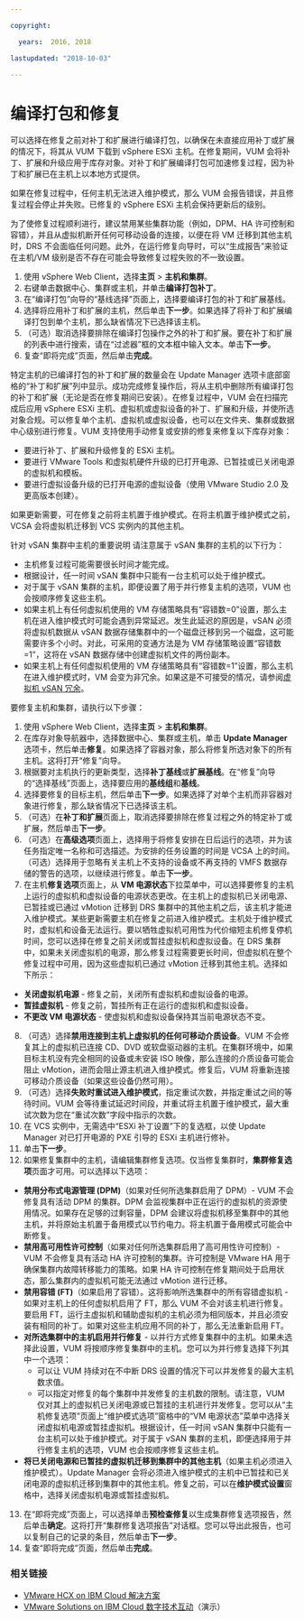 ```yaml
---

copyright:

  years:  2016, 2018

lastupdated: "2018-10-03"

---
```


#	编译打包和修复

可以选择在修复之前对补丁和扩展进行编译打包，以确保在未直接应用补丁或扩展的情况下，将其从 VUM 下载到 vSphere ESXi 主机。在修复期间，VUM 会将补丁、扩展和升级应用于库存对象。对补丁和扩展编译打包可加速修复过程，因为补丁和扩展已在主机上以本地方式提供。

如果在修复过程中，任何主机无法进入维护模式，那么 VUM 会报告错误，并且修复过程会停止并失败。已修复的 vSphere ESXi 主机会保持更新后的级别。

为了使修复过程顺利进行，建议禁用某些集群功能（例如，DPM、HA 许可控制和容错），并且从虚拟机断开任何可移动设备的连接，以便在将 VM 迁移到其他主机时，DRS 不会面临任何问题。此外，在运行修复向导时，可以“生成报告”来验证在主机/VM 级别是否不存在可能会导致修复过程失败的不一致设置。

1.	使用 vSphere Web Client，选择**主页** > **主机和集群**。
2.	右键单击数据中心、集群或主机，并单击**编译打包补丁**。
3.	在“编译打包”向导的“基线选择”页面上，选择要编译打包的补丁和扩展基线。
4.	选择将应用补丁和扩展的主机，然后单击**下一步**。如果选择了将补丁和扩展编译打包到单个主机，那么缺省情况下已选择该主机。
5.	（可选）取消选择要排除在编译打包操作之外的补丁和扩展。要在补丁和扩展的列表中进行搜索，请在“过滤器”框的文本框中输入文本。单击**下一步**。
6.	复查“即将完成”页面，然后单击**完成**。

特定主机的已编译打包的补丁和扩展的数量会在 Update Manager 选项卡底部窗格的“补丁和扩展”列中显示。成功完成修复操作后，将从主机中删除所有编译打包的补丁和扩展（无论是否在修复期间已安装）。在修复过程中，VUM 会在扫描完成后应用 vSphere ESXi 主机、虚拟机或虚拟设备的补丁、扩展和升级，并使所选对象合规。可以修复单个主机、虚拟机或虚拟设备，也可以在文件夹、集群或数据中心级别进行修复。VUM 支持使用手动修复或安排的修复来修复以下库存对象：
*	要进行补丁、扩展和升级修复的 ESXi 主机。
*	要进行 VMware Tools 和虚拟机硬件升级的已打开电源、已暂挂或已关闭电源的虚拟机和模板。
*	要进行虚拟设备升级的已打开电源的虚拟设备（使用 VMware Studio 2.0 及更高版本创建）。

如果更新需要，可在修复之前将主机置于维护模式。在将主机置于维护模式之前，VCSA 会将虚拟机迁移到 VCS 实例内的其他主机。

  针对 vSAN 集群中主机的重要说明
  请注意属于 vSAN 集群的主机的以下行为：
  *	主机修复过程可能需要很长时间才能完成。
  *	根据设计，任一时间 vSAN 集群中只能有一台主机可以处于维护模式。
  *	对于属于 vSAN 集群的主机，即便设置了用于并行修复主机的选项，VUM 也会按顺序修复这些主机。
  *	如果主机上有任何虚拟机使用的 VM 存储策略具有“容错数=0”设置，那么主机在进入维护模式时可能会遇到异常延迟。发生此延迟的原因是，vSAN 必须将虚拟机数据从 vSAN 数据存储集群中的一个磁盘迁移到另一个磁盘，这可能需要许多个小时。对此，可采用的变通方法是为 VM 存储策略设置“容错数=1”，这将在 vSAN 数据存储中创建虚拟机文件的两份副本。
  *	如果主机上有任何虚拟机使用的 VM 存储策略具有“容错数=1”设置，那么主机在进入维护模式时，VM 会变为非冗余。如果这是不可接受的情况，请参阅[虚拟机 vSAN 冗余](vum-vsan-redundancy.html)。

要修复主机和集群，请执行以下步骤：
1.	使用 vSphere Web Client，选择**主页** > **主机和集群**。
2.	在库存对象导航器中，选择数据中心、集群或主机，单击 **Update Manager** 选项卡，然后单击**修复**。如果选择了容器对象，那么将修复所选对象下的所有主机。这将打开“修复”向导。
3.	根据要对主机执行的更新类型，选择**补丁基线**或**扩展基线**。在“修复”向导的“选择基线”页面上，选择要应用的**基线组**和**基线**。
4.	选择要修复的目标主机，然后单击**下一步**。如果选择了对单个主机而非容器对象进行修复，那么缺省情况下已选择该主机。
5.	（可选）在**补丁和扩展**页面上，取消选择要排除在修复过程之外的特定补丁或扩展，然后单击**下一步**。
6.	（可选）在**高级选项**页面上，选择用于将修复安排在日后运行的选项，并为该任务指定唯一名称和可选描述。为安排的任务设置的时间是 VCSA 上的时间。（可选）选择用于忽略有关主机上不支持的设备或不再支持的 VMFS 数据存储的警告的选项，以继续进行修复。单击**下一步**。
7.	在主机**修复选项**页面上，从 **VM 电源状态**下拉菜单中，可以选择要修复的主机上运行的虚拟机和虚拟设备的电源状态更改。在主机上的虚拟机已关闭电源、已暂挂或已通过 vMotion 迁移到 DRS 集群中的其他主机之后，该主机才能进入维护模式。某些更新需要主机在修复之前进入维护模式。主机处于维护模式时，虚拟机和设备无法运行。要以牺牲虚拟机可用性为代价缩短主机修复停机时间，您可以选择在修复之前关闭或暂挂虚拟机和虚拟设备。在 DRS 集群中，如果未关闭虚拟机的电源，那么修复过程需要更长时间，但虚拟机在整个修复过程中可用，因为这些虚拟机已通过 vMotion 迁移到其他主机。选择如下所示：

  - **关闭虚拟机电源** - 修复之前，关闭所有虚拟机和虚拟设备的电源。
  - **暂挂虚拟机** - 修复之前，暂挂所有正在运行的虚拟机和虚拟设备。
  - **不更改 VM 电源状态** - 使虚拟机和虚拟设备保持其当前电源状态不变。

8.	（可选）选择**禁用连接到主机上虚拟机的任何可移动介质设备**。VUM 不会修复其上的虚拟机已连接 CD、DVD 或软盘驱动器的主机。在集群环境中，如果目标主机没有完全相同的设备或未安装 ISO 映像，那么连接的介质设备可能会阻止 vMotion，进而会阻止源主机进入维护模式。修复后，VUM 将重新连接可移动介质设备（如果这些设备仍然可用）。
9.	（可选）选择**失败时重试进入维护模式**，指定重试次数，并指定重试之间的等待时间。VUM 会等待重试延迟时间段，并重试将主机置于维护模式，最大重试次数为您在“重试次数”字段中指示的次数。
10.	在 VCS 实例中，无需选中“ESXi 补丁设置”下的复选框，以使 Update Manager 对已打开电源的 PXE 引导的 ESXi 主机进行修补。
11.	单击**下一步**。
12.	如果修复集群中的主机，请编辑集群修复选项。仅当修复集群时，**集群修复选项**页面才可用。可以选择以下选项：

*	**禁用分布式电源管理 (DPM)**（如果对任何所选集群启用了 DPM）- VUM 不会修复具有活动 DPM 的集群。DPM 会监视集群中正在运行的虚拟机的资源使用情况。如果存在足够的过剩容量，DPM 会建议将虚拟机移至集群中的其他主机，并将原始主机置于备用模式以节约电力。将主机置于备用模式可能会中断修复。
*	**禁用高可用性许可控制**（如果对任何所选集群启用了高可用性许可控制）- VUM 不会修复具有活动 HA 许可控制的集群。许可控制是 VMware HA 用于确保集群内故障转移能力的策略。如果 HA 许可控制在修复期间处于启用状态，那么集群内的虚拟机可能无法通过 vMotion 进行迁移。
*	**禁用容错 (FT)**（如果启用了容错）。这将影响所选集群中的所有容错虚拟机 - 如果对主机上的任何虚拟机启用了 FT，那么 VUM 不会对该主机进行修复。要启用 FT，运行主虚拟机和辅助虚拟机的主机必须为相同版本，并且必须安装有相同的补丁。如果对这些主机应用不同的补丁，那么无法重新启用 FT。
*	**对所选集群中的主机启用并行修复** - 以并行方式修复集群中的主机。如果未选择此设置，VUM 将按顺序修复集群中的主机。您可以为并行修复选择下列其中一个选项：
    - 可以让 VUM 持续对在不中断 DRS 设置的情况下可以并发修复的最大主机数求值。
    - 可以指定对修复的每个集群中并发修复的主机数的限制。请注意，VUM 仅对其上的虚拟机已关闭电源或已暂挂的主机进行并发修复。您可以从“主机修复选项”页面上“维护模式选项”窗格中的“VM 电源状态”菜单中选择关闭虚拟机电源或暂挂虚拟机。根据设计，任一时间 vSAN 集群中只能有一台主机可以处于维护模式。对于属于 vSAN 集群的主机，即便选择用于并行修复主机的选项，VUM 也会按顺序修复这些主机。
*	**将已关闭电源和已暂挂的虚拟机迁移到集群中的其他主机**（如果主机必须进入维护模式）。Update Manager 会将必须进入维护模式的主机中已暂挂和已关闭电源的虚拟机迁移到集群中的其他主机。修复之前，可以在**维护模式设置**窗格中，选择关闭虚拟机电源或暂挂虚拟机。
13.	在“即将完成”页面上，可以选择单击**预检查修复**以生成集群修复选项报告，然后单击**确定**。这将打开“集群修复选项报告”对话框。您可以导出此报告，也可以复制自己的记录的条目，然后单击**下一步**。
14.	复查“即将完成”页面，然后单击**完成**。

### 相关链接

* [VMware HCX on IBM Cloud 解决方案](https://www.ibm.com/cloud/garage/files/HCX_Architecture_Design.pdf)
* [VMware Solutions on IBM Cloud 数字技术互动](https://ibm-dte.mybluemix.net/ibm-vmware)（演示）
